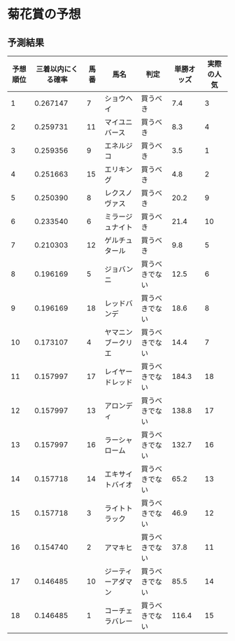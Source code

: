 # 菊花賞の予想

## 予測結果

| 予想順位 | 三着以内にくる確率 | 馬番 | 馬名       | 判定       | 単勝オッズ | 実際の人気 |
|----------|---------------------|------|------------|------------|------------|------------|
| 1        | 0.267147            | 7    | ショウヘイ | 買うべき   | 7.4        | 3          |
| 2        | 0.259731            | 11   | マイユニバース | 買うべき   | 8.3        | 4          |
| 3        | 0.259356            | 9    | エネルジコ | 買うべき   | 3.5        | 1          |
| 4        | 0.251663            | 15   | エリキング | 買うべき   | 4.8        | 2          |
| 5        | 0.250390            | 8    | レクスノヴァス | 買うべき   | 20.2       | 9          |
| 6        | 0.233540            | 6    | ミラージュナイト | 買うべき   | 21.4       | 10         |
| 7        | 0.210303            | 12   | ゲルチュタール | 買うべき   | 9.8        | 5          |
| 8        | 0.196169            | 5    | ジョバンニ | 買うべきでない | 12.5       | 6          |
| 9        | 0.196169            | 18   | レッドバンデ | 買うべきでない | 18.6       | 8          |
| 10       | 0.173107            | 4    | ヤマニンブークリエ | 買うべきでない | 14.4       | 7          |
| 11       | 0.157997            | 17   | レイヤードレッド | 買うべきでない | 184.3      | 18         |
| 12       | 0.157997            | 13   | アロンディ | 買うべきでない | 138.8      | 17         |
| 13       | 0.157997            | 16   | ラーシャローム | 買うべきでない | 132.7      | 16         |
| 14       | 0.157718            | 14   | エキサイトバイオ | 買うべきでない | 65.2       | 13         |
| 15       | 0.157718            | 3    | ライトトラック | 買うべきでない | 46.9       | 12         |
| 16       | 0.154740            | 2    | アマキヒ   | 買うべきでない | 37.8       | 11         |
| 17       | 0.146485            | 10   | ジーティーアダマン | 買うべきでない | 85.5       | 14         |
| 18       | 0.146485            | 1    | コーチェラバレー | 買うべきでない | 116.4      | 15         |